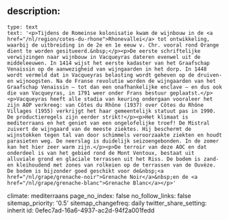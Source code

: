 description:
  -
    type: text
    text: '<p>Tijdens de Romeinse kolonisatie kwam de wijnbouw in de <a href="/nl/region/cotes-du-rhone">Rhonevallei</a> tot ontwikkeling, waarbij de uitbreiding in de 2e en 1e eeuw v. Chr. vooral rond Orange dient te worden gesitueerd.&nbsp;</p><p>De eerste schriftelijke verwijzingen naar wijnbouw in Vacqueyras dateren evenwel uit de middeleeuwen. In 1414 wijst het eerste kadaster van het Graafschap Venaissin op de aanwezigheid van wijngaarden in het dorp. In 1448 wordt vermeld dat in Vacqueyras belasting wordt geheven op de druiven- en wijnoogsten. Na de Franse revolutie worden de wijngaarden van het Graafschap Venaissin – tot dan een onafhankelijke enclave – en dus ook die van Vacqueyras, in 1791 weer onder Frans bestuur geplaatst.</p><p>Vacqueyras heeft alle stadia van keuring ondergaan vooraleer het zijn AOP verkreeg: van Côtes du Rhône (1937) over Côtes du Rhône Villages (1955) verkrijgt het haar gemeentelijk statuut pas in 1990. De productieregels zijn eerder strikt!</p><p>Het klimaat is mediterraans en het geniet van een ongelofelijke troef! De Mistral zuivert de wijngaard van de meeste ziektes. Hij beschermt de wijnstokken tegen tal van door schimmels veroorzaakte ziekten en houdt parasieten weg. De neerslag is duidelijk seizoengebonden. In de zomer kan het hier zeer warm zijn.</p><p>De terroir van deze AOC en dat onderdeel is van het gebied rond de Mont Ventoux, bestaat uit alluviale grond en glaciale terrassen uit het Riss. De bodem is zand- en kleihoudend met zones van rolkeien op de terrassen van de Ouvèze. De bodem is bijzonder goed geschikt voor de&nbsp;<a href="/nl/grape/grenache-noir">Grenache Noir</a>&nbsp;en de <a href="/nl/grape/grenache-blanc">Grenache Blanc</a></p>'
climate: mediterraans
page_no_index: false
no_follow_links: false
sitemap_priority: '0.5'
sitemap_changefreq: daily
twitter_share_setting: inherit
id: 0efec7ad-16a6-4937-ac2d-94f2a001fedd
